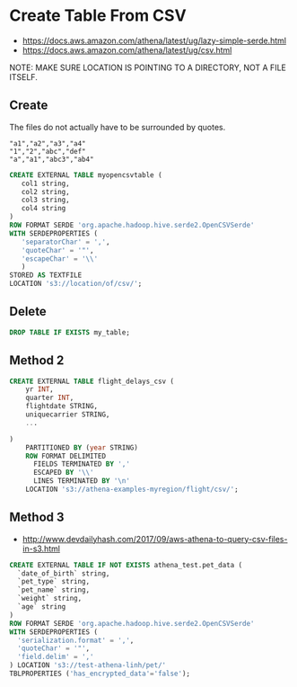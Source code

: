 # Create Table From CSV

- https://docs.aws.amazon.com/athena/latest/ug/lazy-simple-serde.html
- https://docs.aws.amazon.com/athena/latest/ug/csv.html

NOTE: MAKE SURE LOCATION IS POINTING TO A DIRECTORY, NOT A FILE ITSELF. 

## Create 

The files do not actually have to be surrounded by quotes. 

```csv
"a1","a2","a3","a4"
"1","2","abc","def"
"a","a1","abc3","ab4"
```

```sql
CREATE EXTERNAL TABLE myopencsvtable (
   col1 string,
   col2 string,
   col3 string,
   col4 string
)
ROW FORMAT SERDE 'org.apache.hadoop.hive.serde2.OpenCSVSerde'
WITH SERDEPROPERTIES (
   'separatorChar' = ',',
   'quoteChar' = '"',
   'escapeChar' = '\\'
   )
STORED AS TEXTFILE
LOCATION 's3://location/of/csv/';
```

## Delete 

```sql 
DROP TABLE IF EXISTS my_table;
``` 

## Method 2 

```sql 
CREATE EXTERNAL TABLE flight_delays_csv (
    yr INT,
    quarter INT,
    flightdate STRING,
    uniquecarrier STRING,
    ...

)
    PARTITIONED BY (year STRING)
    ROW FORMAT DELIMITED
      FIELDS TERMINATED BY ','
      ESCAPED BY '\\'
      LINES TERMINATED BY '\n'
    LOCATION 's3://athena-examples-myregion/flight/csv/';
```

## Method 3 

- http://www.devdailyhash.com/2017/09/aws-athena-to-query-csv-files-in-s3.html

```sql 
CREATE EXTERNAL TABLE IF NOT EXISTS athena_test.pet_data (
  `date_of_birth` string,
  `pet_type` string,
  `pet_name` string,
  `weight` string,
  `age` string
)
ROW FORMAT SERDE 'org.apache.hadoop.hive.serde2.OpenCSVSerde'
WITH SERDEPROPERTIES (
  'serialization.format' = ',',
  'quoteChar' = '"',
  'field.delim' = ','
) LOCATION 's3://test-athena-linh/pet/'
TBLPROPERTIES ('has_encrypted_data'='false');
```